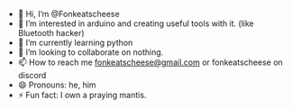 - 👋 Hi, I’m @Fonkeatscheese
- 👀 I’m interested in arduino and creating useful tools with it. (like Bluetooth hacker)
- 🌱 I’m currently learning python
- 💞️ I’m looking to collaborate on nothing.
- 📫 How to reach me fonkeatscheese@gmail.com or fonkeatscheese on discord
- 😄 Pronouns: he, him
- ⚡ Fun fact: I own a praying mantis.

<!---
Fonkeatscheese/Fonkeatscheese is a ✨ special ✨ repository because its `README.md` (this file) appears on your GitHub profile.
You can click the Preview link to take a look at your changes.
--->
